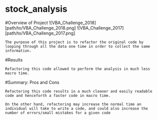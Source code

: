 # stock_analysis
#Overview of Project
![VBA_Challenge_2018] [path/to/VBA_Challenge_2018.png]
![VBA_Challenge_2017] [path/to/VBA_Challenge_2017.png]

	The purpose of this project is to refactor the original code by looping through all the data one time in order to collect the same information.

#Results

	Refactoring this code allowed to perform the analysis in much less macro time.

#Summary: Pros and Cons

	Refactoring this code results in a much cleaner and easily readable code and henceforth a faster code in macro time.

	On the other hand, refactoring may increase the normal time an individual will take to write a code, and could also increase the number of errors/small mistakes for a given code
